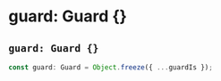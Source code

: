 # guard: Guard {}

## `guard: Guard {}`

```typescript
const guard: Guard = Object.freeze({ ...guardIs });
```
